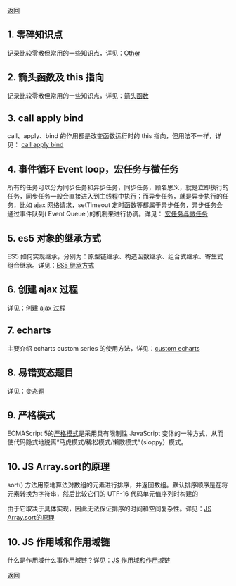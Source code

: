 [返回](../../README.md)

## 1. 零碎知识点

记录比较零散但常用的一些知识点，详见：[Other](./other.md)

## 2. 箭头函数及 this 指向

记录比较零散但常用的一些知识点，详见：[箭头函数](./arrow-function.md)

## 3. call apply bind

call、apply、bind 的作用都是改变函数运行时的 this 指向，但用法不一样，详见： [call apply bind](./bind-apply-call.md)

## 4. 事件循环 Event loop，宏任务与微任务

所有的任务可以分为同步任务和异步任务，同步任务，顾名思义，就是立即执行的任务，同步任务一般会直接进入到主线程中执行；而异步任务，就是异步执行的任务，比如 ajax 网络请求，setTimeout 定时函数等都属于异步任务，异步任务会通过事件队列( Event Queue )的机制来进行协调。详见： [宏任务与微任务](./marco.md)

## 5. es5 对象的继承方式

ES5 如何实现继承，分别为：原型链继承、构造函数继承、组合式继承、寄生式组合继承。详见：[ES5 继承方式](./prototype.md)

## 6. 创建 ajax 过程

详见：[创建 ajax 过程](./ajax.md)

## 7. echarts

主要介绍 echarts custom series 的使用方法，详见：[custom echarts](./custom-echarts.md)

## 8. 易错变态题目

详见：[变态题](./bt.md)

## 9. 严格模式

ECMAScript 5的[严格模式](./strict-mode.md)是采用具有限制性 JavaScript 变体的一种方式，从而使代码隐式地脱离“马虎模式/稀松模式/懒散模式“（sloppy）模式。

## 10. JS Array.sort的原理

sort() 方法用原地算法对数组的元素进行排序，并返回数组。默认排序顺序是在将元素转换为字符串，然后比较它们的 UTF-16 代码单元值序列时构建的

由于它取决于具体实现，因此无法保证排序的时间和空间复杂性。详见：[JS Array.sort的原理](./sort.md)

## 10. JS 作用域和作用域链

什么是作用域什么事作用域链？详见：[JS 作用域和作用域链](./js-scope.md)

[返回](../../README.md)
